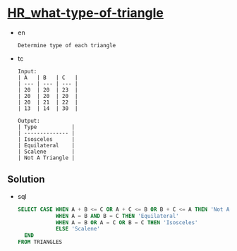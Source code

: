 # [HR_what-type-of-triangle](https://www.hackerrank.com/challenges/what-type-of-triangle)

* en

  ```en
  Determine type of each triangle
  ```

* tc

  ```tc
  Input:
  | A   | B   | C   |
  | --- | --- | --- |
  | 20  | 20  | 23  |
  | 20  | 20  | 20  |
  | 20  | 21  | 22  |
  | 13  | 14  | 30  |

  Output:
  | Type           |
  | -------------- |
  | Isosceles      |
  | Equilateral    |
  | Scalene        |
  | Not A Triangle |
  ```

## Solution

* sql

  ```sql
  SELECT CASE WHEN A + B <= C OR A + C <= B OR B + C <= A THEN 'Not A Triangle'
              WHEN A = B AND B = C THEN 'Equilateral'
              WHEN A = B OR A = C OR B = C THEN 'Isosceles'
              ELSE 'Scalene'
    END
  FROM TRIANGLES
  ```
